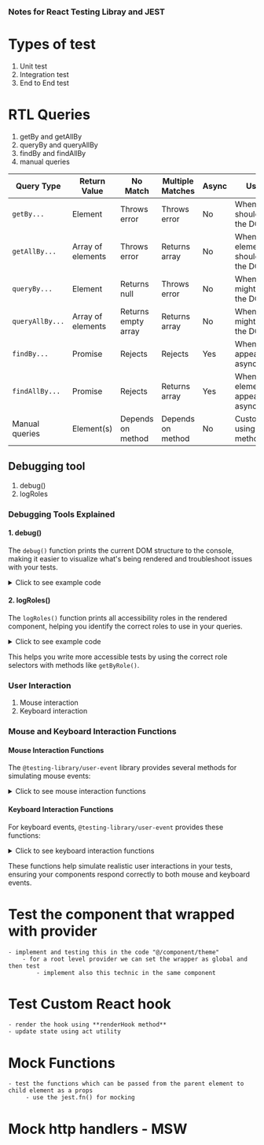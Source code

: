 ### Notes for React Testing Libray and JEST

# Types of test

1. Unit test
2. Integration test
3. End to End test

# RTL Queries

1. getBy and getAllBy
2. queryBy and queryAllBy
3. findBy and findAllBy
4. manual queries

| Query Type      | Return Value      | No Match            | Multiple Matches  | Async | Use Case                                     |
| --------------- | ----------------- | ------------------- | ----------------- | ----- | -------------------------------------------- |
| `getBy...`      | Element           | Throws error        | Throws error      | No    | When element should be in the DOM            |
| `getAllBy...`   | Array of elements | Throws error        | Returns array     | No    | When multiple elements should be in the DOM  |
| `queryBy...`    | Element           | Returns null        | Throws error      | No    | When element might not be in the DOM         |
| `queryAllBy...` | Array of elements | Returns empty array | Returns array     | No    | When elements might not be in the DOM        |
| `findBy...`     | Promise<Element>  | Rejects             | Rejects           | Yes   | When element appears asynchronously          |
| `findAllBy...`  | Promise<Array>    | Rejects             | Returns array     | Yes   | When multiple elements appear asynchronously |
| Manual queries  | Element(s)        | Depends on method   | Depends on method | No    | Custom queries using DOM methods             |

## Debugging tool

1. debug()
2. logRoles

### Debugging Tools Explained

#### 1. debug()

The `debug()` function prints the current DOM structure to the console, making it easier to visualize what's being rendered and troubleshoot issues with your tests.

<details>
<summary>Click to see example code</summary>

```javascript
import { render, screen } from "@testing-library/react";

test("using debug", () => {
	render(<MyComponent />);

	// Prints the entire rendered DOM
	screen.debug();

	// Prints a specific element
	const button = screen.getByRole("button");
	screen.debug(button);
});
```

</details>

#### 2. logRoles()

The `logRoles()` function prints all accessibility roles in the rendered component, helping you identify the correct roles to use in your queries.

<details>
<summary>Click to see example code</summary>

```javascript
import { render } from "@testing-library/react";
import { logRoles } from "@testing-library/dom";

test("using logRoles", () => {
	const { container } = render(<MyComponent />);

	// Prints all roles in the component
	logRoles(container);

	// Output example:
	// button:
	//   Name "Submit": <button>Submit</button>
	// heading:
	//   Name "Welcome": <h1>Welcome</h1>
});
```

</details>

This helps you write more accessible tests by using the correct role selectors with methods like `getByRole()`.

### User Interaction

1. Mouse interaction
2. Keyboard interaction

### Mouse and Keyboard Interaction Functions

#### Mouse Interaction Functions

The `@testing-library/user-event` library provides several methods for simulating mouse events:

<details>
<summary>Click to see mouse interaction functions</summary>

```javascript
import userEvent from "@testing-library/user-event";

// Click events
userEvent.click(element); // Simple click
userEvent.dblClick(element); // Double click
userEvent.tripleClick(element); // Triple click
userEvent.hover(element); // Hover over element
userEvent.unhover(element); // Stop hovering

// Mouse button options
userEvent.click(element, { button: 0 }); // Left click (default)
userEvent.click(element, { button: 1 }); // Middle click
userEvent.click(element, { button: 2 }); // Right click

// With modifier keys
userEvent.click(element, { ctrlKey: true }); // Ctrl+click
userEvent.click(element, { shiftKey: true }); // Shift+click
userEvent.click(element, { altKey: true }); // Alt+click
```

</details>

#### Keyboard Interaction Functions

For keyboard events, `@testing-library/user-event` provides these functions:

<details>
<summary>Click to see keyboard interaction functions</summary>

```javascript
import userEvent from "@testing-library/user-event";

// Typing text
userEvent.type(element, "Hello, world!"); // Type text
userEvent.type(element, "Hello", { delay: 100 }); // Type with delay

// Special keypresses
userEvent.keyboard("{Shift>}A{/Shift}"); // Shift+A
userEvent.keyboard("{Control>}c{/Control}"); // Ctrl+C (copy)
userEvent.keyboard("{Control>}v{/Control}"); // Ctrl+V (paste)

// Common actions
userEvent.clear(inputElement); // Clear input field
userEvent.tab(); // Press Tab key
userEvent.keyboard("{Enter}"); // Press Enter
userEvent.keyboard("{Backspace}"); // Press Backspace
userEvent.keyboard("{Escape}"); // Press Escape

// Arrow keys
userEvent.keyboard("{ArrowUp}");
userEvent.keyboard("{ArrowDown}");
userEvent.keyboard("{ArrowLeft}");
userEvent.keyboard("{ArrowRight}");
```

</details>

These functions help simulate realistic user interactions in your tests, ensuring your components respond correctly to both mouse and keyboard events.

# Test the component that wrapped with provider

    - implement and testing this in the code "@/component/theme"
    	- for a root level provider we can set the wrapper as global and then test
    		- implement also this technic in the same component

# Test Custom React hook

    - render the hook using **renderHook method**
    - update state using act utility

# Mock Functions

    - test the functions which can be passed from the parent element to child element as a props
    	 - use the jest.fn() for mocking

# Mock http handlers - MSW
